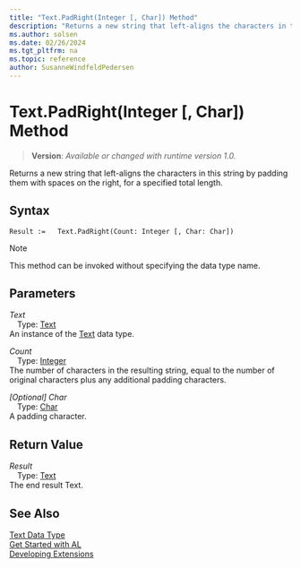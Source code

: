 ```yaml
---
title: "Text.PadRight(Integer [, Char]) Method"
description: "Returns a new string that left-aligns the characters in this string by padding them with spaces on the right, for a specified total length."
ms.author: solsen
ms.date: 02/26/2024
ms.tgt_pltfrm: na
ms.topic: reference
author: SusanneWindfeldPedersen
---
```

[//]: # (START>DO_NOT_EDIT)
[//]: # (IMPORTANT:Do not edit any of the content between here and the END>DO_NOT_EDIT.)
[//]: # (Any modifications should be made in the .xml files in the ModernDev repo.)
# Text.PadRight(Integer [, Char]) Method
> **Version**: _Available or changed with runtime version 1.0._

Returns a new string that left-aligns the characters in this string by padding them with spaces on the right, for a specified total length.


## Syntax
```AL
Result :=   Text.PadRight(Count: Integer [, Char: Char])
```
> [!NOTE]
> This method can be invoked without specifying the data type name.
## Parameters
*Text*  
&emsp;Type: [Text](text-data-type.md)  
An instance of the [Text](text-data-type.md) data type.  

*Count*  
&emsp;Type: [Integer](../integer/integer-data-type.md)  
The number of characters in the resulting string, equal to the number of original characters plus any additional padding characters.  

*[Optional] Char*  
&emsp;Type: [Char](../char/char-data-type.md)  
A padding character.  


## Return Value
*Result*  
&emsp;Type: [Text](text-data-type.md)  
The end result Text.


[//]: # (IMPORTANT: END>DO_NOT_EDIT)
## See Also
[Text Data Type](text-data-type.md)  
[Get Started with AL](../../devenv-get-started.md)  
[Developing Extensions](../../devenv-dev-overview.md)